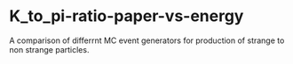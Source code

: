# K_to_pi-ratio-paper-vs-energy
A comparison of differrnt MC event generators for production of strange to non strange particles. 
